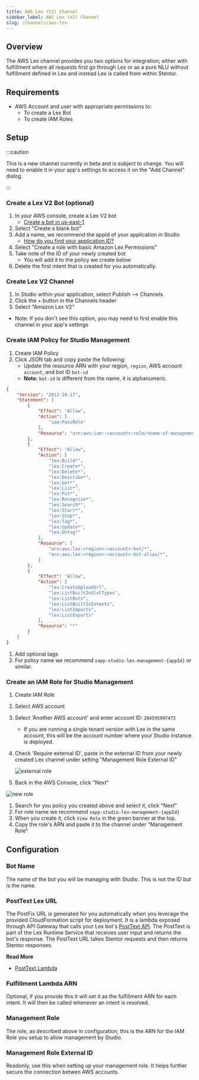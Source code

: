 ```yaml
---
title: AWS Lex (V2) Channel
sidebar_label: AWS Lex (V2) Channel
slug: /channels/aws-lex
---
```


## Overview

The AWS Lex channel provides you two options for integration; either with fulfillment where all requests first go through Lex or as a pure NLU without fulfillment defined in Lex and instead Lex is called from within Stentor.

## Requirements

- AWS Account and user with appropriate permissions to:
  - To create a Lex Bot
  - To create IAM Roles

## Setup

:::caution

This is a new channel currently in beta and is subject to change.  You will need to enable it in your app's settings to access it on the "Add Channel" dialog.

:::

### Create a Lex V2 Bot (optional)

1. In your AWS console, create a Lex V2 bot
   - [Create a bot in us-east-1](https://us-east-1.console.aws.amazon.com/lexv2/home?region=us-east-1#createBot)
1. Select "Create a blank bot"
1. Add a name, we recommend the appId of your application in Studio
   - [How do you find your application ID?](/docs/development/development-faqs#how-do-i-find-my-application-id)
1. Select "Create a role with basic Amazon Lex Permissions"
1. Take note of the ID of your newly created bot
   - You will add it to the policy we create below
1. Delete the first intent that is created for you automatically.

### Create Lex V2 Channel

1. In Studio within your application, select Publish --> Channels
1. Click the + button in the Channels header
1. Select "Amazon Lex V2"
  * Note: If you don't see this option, you may need to first enable this channel in your app's settings

### Create IAM Policy for Studio Management

1. Create IAM Policy
1. Click JSON tab and copy paste the following:
   - Update the resource ARN with your region, `region`, AWS account `account`, and bot ID `bot-id`
   - __Note:__ `bot-id` is different from the name, it is alphanumeric.

```json
{
    "Version": "2012-10-17",
    "Statement": [
        {
            "Effect": "Allow",
            "Action": [
                "iam:PassRole"
            ],
            "Resource": "arn:aws:iam::<account>:role/<name-of-management-role-being-created>"
        },
        {
            "Effect": "Allow",
            "Action": [
                "lex:Build*",
                "lex:Create*",
                "lex:Delete*",
                "lex:Describe*",
                "lex:Get*",
                "lex:List*",
                "lex:Put*",
                "lex:Recognize*",
                "lex:Search*",
                "lex:Start*",
                "lex:Stop*",
                "lex:Tag*",
                "lex:Update*",
                "lex:Untag*"
            ],
            "Resource": [
                "arn:aws:lex:<region>:<account>:bot/*",
                "arn:aws:lex:<region>:<account>:bot-alias/*",
            ]
        },
        {
            "Effect": "Allow",
            "Action": [
                "lex:CreateUploadUrl",
                "lex:ListBuiltInSlotTypes",
                "lex:ListBots",
                "lex:ListBuiltInIntents",
                "lex:ListImports",
                "lex:ListExports"
            ],
            "Resource": "*"
        }
    ]
}
```

1. Add optional tags
1. For policy name we recommend `xapp-studio-lex-management-{appId}` or similar.

### Create an IAM Role for Studio Management

1. Create IAM Role
1. Select AWS account
1. Select 'Another AWS account' and enter account ID: `204595997473`
   * If you are running a single tenant version with Lex in the same account, this will be the account number where your Studio instance is deployed.
1. Check 'Require external ID', paste in the external ID from your newly created Lex channel under setting "Management Role External ID"

   ![external role](/img/channel/lex/lex-v2-management-external-id.png)

1. Back in the AWS Console, click "Next"

  ![new role](/img/channel/lex/aws-iam-role-lex-v2-management.png)

1. Search for you policy you created above and select it, click "Next"
1. For role name we recommend `xapp-studio-lex-management-{appId}`
1. When you create it, click `View Role` in the green banner at the top.
1. Copy the role's ARN and paste it to the channel under "Management Role"

## Configuration

### Bot Name

The name of the bot you will be managing with Studio.  This is not the ID but is the name.

### PostText Lex URL

The PostFix URL is generated for you automatically when you leverage the provided CloudFormation script for deployment. It is a lambda exposed through API Gateway that calls your Lex bot's [PostText API](https://docs.aws.amazon.com/lex/latest/dg/API_runtime_PostText.html). The PostText is part of the Lex Runtime Service that receives user input and returns the bot's response. The PostText URL takes Stentor requests and then returns Stentor responses.

**Read More**

* [PostText Lambda](/docs/development/posttext-lambda)

### Fulfillment Lambda ARN

Optional, if you provide this it will set it as the fulfillment ARN for each intent.  It will then be called whenever an intent is resolved.

### Management Role

The role, as described above in configuration, this is the ARN for the IAM Role you setup to allow management by Studio.

### Management Role External ID

Readonly, use this when setting up your management role.  It helps further secure the connection betwen AWS accounts.
